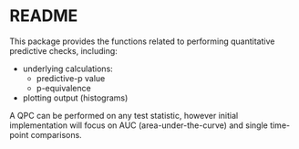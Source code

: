 README
=============

This package provides the functions related to performing quantitative predictive checks, including:

- underlying calculations:
  - predictive-p value
  - p-equivalence
- plotting output (histograms)

A QPC can be performed on any test statistic, however initial implementation will focus on AUC (area-under-the-curve) and single time-point comparisons.

